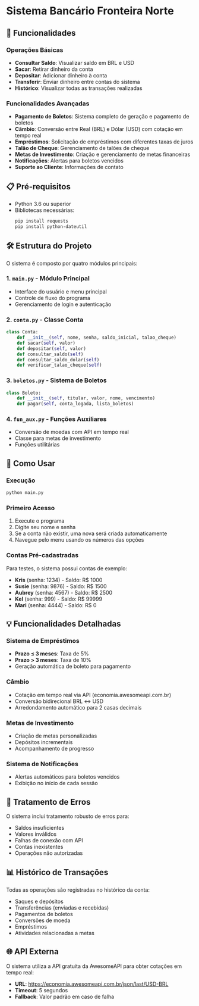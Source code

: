 # Sistema Bancário Fronteira Norte

## 🚀 Funcionalidades

### Operações Básicas
- **Consultar Saldo**: Visualizar saldo em BRL e USD
- **Sacar**: Retirar dinheiro da conta
- **Depositar**: Adicionar dinheiro à conta
- **Transferir**: Enviar dinheiro entre contas do sistema
- **Histórico**: Visualizar todas as transações realizadas

### Funcionalidades Avançadas
- **Pagamento de Boletos**: Sistema completo de geração e pagamento de boletos
- **Câmbio**: Conversão entre Real (BRL) e Dólar (USD) com cotação em tempo real
- **Empréstimos**: Solicitação de empréstimos com diferentes taxas de juros
- **Talão de Cheque**: Gerenciamento de talões de cheque
- **Metas de Investimento**: Criação e gerenciamento de metas financeiras
- **Notificações**: Alertas para boletos vencidos
- **Suporte ao Cliente**: Informações de contato

## 📋 Pré-requisitos

- Python 3.6 ou superior
- Bibliotecas necessárias:
  ```bash
  pip install requests
  pip install python-dateutil
  ```

## 🛠️ Estrutura do Projeto

O sistema é composto por quatro módulos principais:

### 1. `main.py` - Módulo Principal
- Interface do usuário e menu principal
- Controle de fluxo do programa
- Gerenciamento de login e autenticação

### 2. `conta.py` - Classe Conta
```python
class Conta:
    def __init__(self, nome, senha, saldo_inicial, talao_cheque)
    def sacar(self, valor)
    def depositar(self, valor)
    def consultar_saldo(self)
    def consultar_saldo_dolar(self)
    def verificar_talao_cheque(self)
```

### 3. `boletos.py` - Sistema de Boletos
```python
class Boleto:
    def __init__(self, titular, valor, nome, vencimento)
    def pagar(self, conta_logada, lista_boletos)
```

### 4. `fun_aux.py` - Funções Auxiliares
- Conversão de moedas com API em tempo real
- Classe para metas de investimento
- Funções utilitárias

## 🎯 Como Usar

### Execução
```bash
python main.py
```

### Primeiro Acesso
1. Execute o programa
2. Digite seu nome e senha
3. Se a conta não existir, uma nova será criada automaticamente
4. Navegue pelo menu usando os números das opções

### Contas Pré-cadastradas
Para testes, o sistema possui contas de exemplo:
- **Kris** (senha: 1234) - Saldo: R$ 1000
- **Susie** (senha: 9876) - Saldo: R$ 1500  
- **Aubrey** (senha: 4567) - Saldo: R$ 2500
- **Kel** (senha: 999) - Saldo: R$ 99999
- **Mari** (senha: 4444) - Saldo: R$ 0

## 💡 Funcionalidades Detalhadas

### Sistema de Empréstimos
- **Prazo ≤ 3 meses**: Taxa de 5%
- **Prazo > 3 meses**: Taxa de 10%
- Geração automática de boleto para pagamento

### Câmbio
- Cotação em tempo real via API (economia.awesomeapi.com.br)
- Conversão bidirecional BRL ↔ USD
- Arredondamento automático para 2 casas decimais

### Metas de Investimento
- Criação de metas personalizadas
- Depósitos incrementais
- Acompanhamento de progresso

### Sistema de Notificações
- Alertas automáticos para boletos vencidos
- Exibição no início de cada sessão

## 🔧 Tratamento de Erros

O sistema inclui tratamento robusto de erros para:
- Saldos insuficientes
- Valores inválidos
- Falhas de conexão com API
- Contas inexistentes
- Operações não autorizadas

## 📊 Histórico de Transações

Todas as operações são registradas no histórico da conta:
- Saques e depósitos
- Transferências (enviadas e recebidas)
- Pagamentos de boletos
- Conversões de moeda
- Empréstimos
- Atividades relacionadas a metas

## 🌐 API Externa

O sistema utiliza a API gratuita da AwesomeAPI para obter cotações em tempo real:
- **URL**: https://economia.awesomeapi.com.br/json/last/USD-BRL
- **Timeout**: 5 segundos
- **Fallback**: Valor padrão em caso de falha
